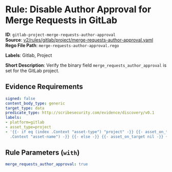 # Rule: Disable Author Approval for Merge Requests in GitLab

**ID**: `gitlab-project-merge-requests-author-approval`  
**Source**: [v2/rules/gitlab/project/merge-requests-author-approval.yaml](scribe-public/sample-policies.git/v2/rules/gitlab/project/merge-requests-author-approval.yaml)  
**Rego File Path**: `merge-requests-author-approval.rego`  

**Labels**: Gitlab, Project

**Short Description**: Verify the binary field `merge_requests_author_approval` is set for the GitLab project.

## Evidence Requirements

```yaml
signed: false
content_body_type: generic
target_type: data
predicate_type: http://scribesecurity.com/evidence/discovery/v0.1
labels:
- platform=gitlab
- asset_type=project
- '{{- if eq (index .Context "asset-type") "project" -}} {{- asset_on_target (index
  .Context "asset-name") -}} {{- else -}} {{- asset_on_target nil -}} {{- end -}}'
```
## Rule Parameters (`with`)

```yaml
merge_requests_author_approval: true
```
